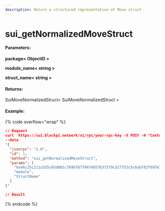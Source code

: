 ```yaml
---
description: Return a structured representation of Move struct
---
```


# sui\_getNormalizedMoveStruct

#### **Parameters:**

**package< ObjectID >**&#x20;

**module\_name< string >**&#x20;

**struct\_name< string >**&#x20;

#### **Returns:**

SuiMoveNormalizedStruct< SuiMoveNormalizedStruct >

#### Example:

{% code overflow="wrap" %}
```json
// Request
curl  https://sui.blockpi.network/v1/rpc/your-rpc-key -X POST -H "Content-Type: application/json" 
--data 
'{
  "jsonrpc": "2.0",
  "id": 1,
  "method": "sui_getNormalizedMoveStruct",
  "params": [
    "0x46c25c211cb35c05d801c769b78770474957b37379c527753c5c8ab783f697e7",
    "module",
    "StructName"
  ]
}'

// Result

```
{% endcode %}
